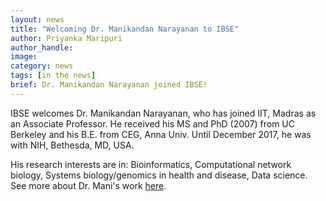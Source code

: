 ```yaml
---
layout: news
title: "Welcoming Dr. Manikandan Narayanan to IBSE"
author: Priyanka Maripuri
author_handle: 
image: 
category: news
tags: [in the news]
brief: Dr. Manikandan Narayanan joined IBSE!
---
```


IBSE welcomes Dr. Manikandan Narayanan, who has joined IIT, Madras as an Associate Professor. He received his MS and PhD (2007) from UC Berkeley and his B.E. from CEG, Anna Univ. Until December 2017, he was with NIH, Bethesda, MD, USA. 

His research interests are in: Bioinformatics, Computational network biology, Systems biology/genomics in health and disease, Data science. See more about Dr. Mani's work [here](http://maninarayanan.com/index.html).
